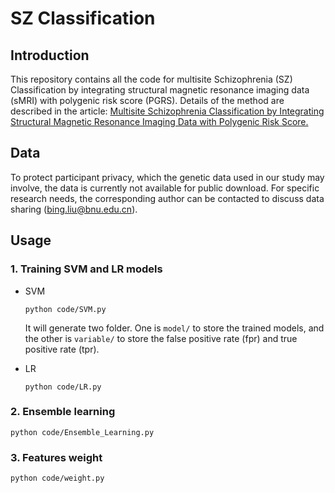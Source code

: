 # SZ Classification

## Introduction

This repository contains all the code for multisite Schizophrenia (SZ) Classification by integrating structural magnetic resonance imaging data (sMRI) with polygenic risk score (PGRS). Details of the method are described in the article: [Multisite Schizophrenia Classification by Integrating Structural Magnetic Resonance Imaging Data with Polygenic Risk Score.]()

## Data

To protect participant privacy, which the genetic data used in our study may involve, the data is currently not available for public download. For specific research needs, the corresponding author can be contacted to discuss data sharing (bing.liu@bnu.edu.cn). 

## Usage

### 1. **Training SVM and LR models**

- SVM

  ```
  python code/SVM.py
  ```

  It will generate two folder. One is `model/` to store the trained models, and the other is `variable/`  to store the false positive rate (fpr) and true positive rate (tpr).

- LR

  ```
  python code/LR.py
  ```

### 2. **Ensemble learning**

```
python code/Ensemble_Learning.py
```

### 3. Features weight

```
python code/weight.py
```


















